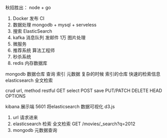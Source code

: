 秋招胜出： node + go

1. Docker 发布 CI
2. 数据处理  mongodb + mysql + serveless
3. 搜索  ElasticSearch
4. kafka  消息队列 
    发邮件  1万  图片处理
5. 微服务
6. 推荐系统  算法工程师
7. 秒杀系统
8. redis  内存数据库 


mongodb  数据仓库  查询  索引   元数据
复杂的时候   索引的仓库   快速的检索信息
elasticsearch   全文检索     

crud
url, method  restful
GET     select
POST    save
PUT/PATCH
DELETE
HEAD
OPTIONS

kibana  展示端  5601  将elasticsearch 数据可视化  d3.js

1. url 请求进来
2. elasticsearch  检索
    全文检索
    GET /movies/_search?q=2012
3. mongodb  元数据查询
